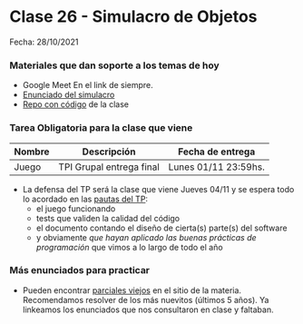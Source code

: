 # Clase 26 - Simulacro de Objetos

Fecha: 28/10/2021


### Materiales que dan soporte a los temas de hoy

* Google Meet  En el link de siempre.
* [Enunciado del simulacro](https://docs.google.com/document/d/e/2PACX-1vTiod1ID7UPdUFQcH7nXs1VlKK6d1EW2FuwzbAkG-TvtBteEFPQJ16EfDSbzX-Y5BgDukIJLE0VdsZ0/pub)
* [Repo con código](https://github.com/pdepjm/2021-o-simulacromensajeria-PalumboN) de la clase

### Tarea Obligatoria para la clase que viene

| Nombre | Descripción | Fecha de entrega |
|-------|-------------|------------------|
| Juego | TPI Grupal entrega final |  Lunes 01/11 23:59hs. |
- La defensa del TP será la clase que viene Jueves 04/11 y se espera todo lo acordado en las [pautas del TP](https://docs.google.com/document/d/18WIn-4vs75gLPpGrZO-O_kmRLVmd9CnnnYzon_aTjzQ/edit#heading=h.5x4kmxbylg1p): 
  - el juego funcionando
  - tests que validen la calidad del código
  - el documento contando el diseño de cierta(s) parte(s) del software
  - y obviamente _que hayan aplicado las buenas prácticas de programación_ que vimos a lo largo de todo el año

### Más enunciados para practicar

* Pueden encontrar [parciales viejos](https://www.pdep.com.ar/material/parciales#h.4aekszbi9wrr) en el sitio de la materia. Recomendamos resolver de los más nuevitos (últimos 5 años). Ya linkeamos los enunciados que nos consultaron en clase y faltaban.
